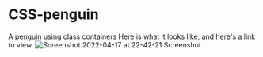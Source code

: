 # CSS-penguin
A penguin using class containers
Here is what it looks like, and [here's](https://sh1k44r.github.io/CSS-penguin/CSS&nbspPenguin.html) a link to view.
![Screenshot 2022-04-17 at 22-42-21 Screenshot](https://user-images.githubusercontent.com/98080805/163731424-0a577c77-8506-4338-b661-254e3f65f0f6.png)
